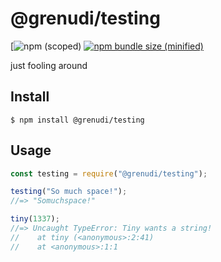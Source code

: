 # @grenudi/testing

[![npm (scoped)](https://img.shields.io/badge/dynamic/json.svg?color=green&label=version&query=%24.version&url=https%3A%2F%2Fraw.githubusercontent.com%2Fgrenudi-js-modules%2Ftesting%2Fmaster%2Fpackage.json)
[![npm bundle size (minified)](https://img.shields.io/bundlephobia/min/@bamblehorse/tiny.svg)](https://www.npmjs.com/package/@bamblehorse/tiny)

just fooling around

## Install

```
$ npm install @grenudi/testing
```

## Usage

```js
const testing = require("@grenudi/testing");

testing("So much space!");
//=> "Somuchspace!"

tiny(1337);
//=> Uncaught TypeError: Tiny wants a string!
//    at tiny (<anonymous>:2:41)
//    at <anonymous>:1:1
```
